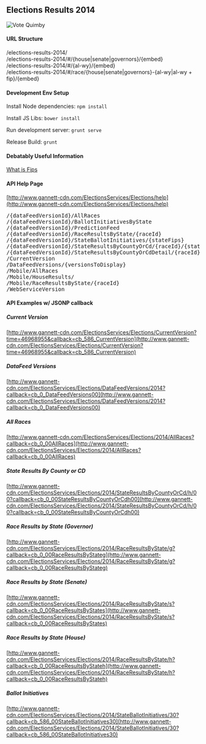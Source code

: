 Elections Results 2014
----

![Vote Quimby](http://thedailydose.com/lll/externals/vote_quimby.jpg)

#### URL Structure
/elections-results-2014/   
/elections-results-2014/#/{house|senate|governors}/{embed}  
/elections-results-2014/#/{al-wy}/{embed}  
/elections-results-2014/#/race/{house|senate|governors}-{al-wy|al-wy + fip}/{embed}   

#### Development Env Setup
Install Node dependencies: ```npm install```

Install JS Libs: ```bower install```

Run development server: ```grunt serve```

Release Build: ```grunt```


#### Debatably Useful Information
[What is Fips](http://en.wikipedia.org/wiki/Federal_Information_Processing_Standards)



#### API Help Page
[http://www.gannett-cdn.com/ElectionsServices/Elections/help](http://www.gannett-cdn.com/ElectionsServices/Elections/help)
<pre>
/{dataFeedVersionId}/AllRaces
/{dataFeedVersionId}/BallotInitiativesByState
/{dataFeedVersionId}/PredictionFeed
/{dataFeedVersionId}/RaceResultsByState/{raceId}
/{dataFeedVersionId}/StateBallotInitiatives/{stateFips}
/{dataFeedVersionId}/StateResultsByCountyOrCd/{raceId}/{stateFips}
/{dataFeedVersionId}/StateResultsByCountyOrCdDetail/{raceId}/{stateFips}
/CurrentVersion
/DataFeedVersions/{versionsToDisplay}
/Mobile/AllRaces
/Mobile/HouseResults/
/Mobile/RaceResultsByState/{raceId}
/WebServiceVersion
</pre>  




#### API Examples w/ JSONP callback



##### Current Version
[http://www.gannett-cdn.com/ElectionsServices/Elections/CurrentVersion?time=46968955&callback=cb_586_CurrentVersion](http://www.gannett-cdn.com/ElectionsServices/Elections/CurrentVersion?time=46968955&callback=cb_586_CurrentVersion)


##### DataFeed Versions
[http://www.gannett-cdn.com/ElectionsServices/Elections/DataFeedVersions/2014?callback=cb_0_DataFeedVersions00](http://www.gannett-cdn.com/ElectionsServices/Elections/DataFeedVersions/2014?callback=cb_0_DataFeedVersions00)


##### All Races
[http://www.gannett-cdn.com/ElectionsServices/Elections/2014/AllRaces?callback=cb_0_00AllRaces](http://www.gannett-cdn.com/ElectionsServices/Elections/2014/AllRaces?callback=cb_0_00AllRaces)


##### State Results By County or CD
[http://www.gannett-cdn.com/ElectionsServices/Elections/2014/StateResultsByCountyOrCd/h/00?callback=cb_0_00StateResultsByCountyOrCdh00](http://www.gannett-cdn.com/ElectionsServices/Elections/2014/StateResultsByCountyOrCd/h/00?callback=cb_0_00StateResultsByCountyOrCdh00)


##### Race Results by State (Governor)
[http://www.gannett-cdn.com/ElectionsServices/Elections/2014/RaceResultsByState/g?callback=cb_0_00RaceResultsByStateg](http://www.gannett-cdn.com/ElectionsServices/Elections/2014/RaceResultsByState/g?callback=cb_0_00RaceResultsByStateg)


##### Race Results by State (Senate)
[http://www.gannett-cdn.com/ElectionsServices/Elections/2014/RaceResultsByState/s?callback=cb_0_00RaceResultsByStates](http://www.gannett-cdn.com/ElectionsServices/Elections/2014/RaceResultsByState/s?callback=cb_0_00RaceResultsByStates)

##### Race Results by State (House)
[http://www.gannett-cdn.com/ElectionsServices/Elections/2014/RaceResultsByState/h?callback=cb_0_00RaceResultsByStateh](http://www.gannett-cdn.com/ElectionsServices/Elections/2014/RaceResultsByState/h?callback=cb_0_00RaceResultsByStateh)


##### Ballot Initiatives
[http://www.gannett-cdn.com/ElectionsServices/Elections/2014/StateBallotInitiatives/30?callback=cb_586_00StateBallotInitiatives30](http://www.gannett-cdn.com/ElectionsServices/Elections/2014/StateBallotInitiatives/30?callback=cb_586_00StateBallotInitiatives30)


